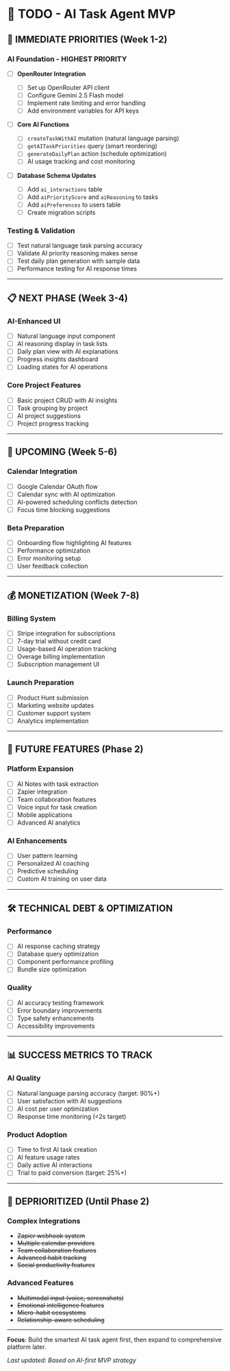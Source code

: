 # 🎯 TODO - AI Task Agent MVP

## **🚀 IMMEDIATE PRIORITIES (Week 1-2)**

### **AI Foundation - HIGHEST PRIORITY**

- [ ] **OpenRouter Integration**

  - [ ] Set up OpenRouter API client
  - [ ] Configure Gemini 2.5 Flash model
  - [ ] Implement rate limiting and error handling
  - [ ] Add environment variables for API keys

- [ ] **Core AI Functions**

  - [ ] `createTaskWithAI` mutation (natural language parsing)
  - [ ] `getAITaskPriorities` query (smart reordering)
  - [ ] `generateDailyPlan` action (schedule optimization)
  - [ ] AI usage tracking and cost monitoring

- [ ] **Database Schema Updates**
  - [ ] Add `ai_interactions` table
  - [ ] Add `aiPriorityScore` and `aiReasoning` to tasks
  - [ ] Add `aiPreferences` to users table
  - [ ] Create migration scripts

### **Testing & Validation**

- [ ] Test natural language task parsing accuracy
- [ ] Validate AI priority reasoning makes sense
- [ ] Test daily plan generation with sample data
- [ ] Performance testing for AI response times

---

## **📋 NEXT PHASE (Week 3-4)**

### **AI-Enhanced UI**

- [ ] Natural language input component
- [ ] AI reasoning display in task lists
- [ ] Daily plan view with AI explanations
- [ ] Progress insights dashboard
- [ ] Loading states for AI operations

### **Core Project Features**

- [ ] Basic project CRUD with AI insights
- [ ] Task grouping by project
- [ ] AI project suggestions
- [ ] Project progress tracking

---

## **📅 UPCOMING (Week 5-6)**

### **Calendar Integration**

- [ ] Google Calendar OAuth flow
- [ ] Calendar sync with AI optimization
- [ ] AI-powered scheduling conflicts detection
- [ ] Focus time blocking suggestions

### **Beta Preparation**

- [ ] Onboarding flow highlighting AI features
- [ ] Performance optimization
- [ ] Error monitoring setup
- [ ] User feedback collection

---

## **💰 MONETIZATION (Week 7-8)**

### **Billing System**

- [ ] Stripe integration for subscriptions
- [ ] 7-day trial without credit card
- [ ] Usage-based AI operation tracking
- [ ] Overage billing implementation
- [ ] Subscription management UI

### **Launch Preparation**

- [ ] Product Hunt submission
- [ ] Marketing website updates
- [ ] Customer support system
- [ ] Analytics implementation

---

## **🔮 FUTURE FEATURES (Phase 2)**

### **Platform Expansion**

- [ ] AI Notes with task extraction
- [ ] Zapier integration
- [ ] Team collaboration features
- [ ] Voice input for task creation
- [ ] Mobile applications
- [ ] Advanced AI analytics

### **AI Enhancements**

- [ ] User pattern learning
- [ ] Personalized AI coaching
- [ ] Predictive scheduling
- [ ] Custom AI training on user data

---

## **🛠️ TECHNICAL DEBT & OPTIMIZATION**

### **Performance**

- [ ] AI response caching strategy
- [ ] Database query optimization
- [ ] Component performance profiling
- [ ] Bundle size optimization

### **Quality**

- [ ] AI accuracy testing framework
- [ ] Error boundary improvements
- [ ] Type safety enhancements
- [ ] Accessibility improvements

---

## **📊 SUCCESS METRICS TO TRACK**

### **AI Quality**

- [ ] Natural language parsing accuracy (target: 90%+)
- [ ] User satisfaction with AI suggestions
- [ ] AI cost per user optimization
- [ ] Response time monitoring (<2s target)

### **Product Adoption**

- [ ] Time to first AI task creation
- [ ] AI feature usage rates
- [ ] Daily active AI interactions
- [ ] Trial to paid conversion (target: 25%+)

---

## **🚫 DEPRIORITIZED (Until Phase 2)**

### **Complex Integrations**

- ~~Zapier webhook system~~
- ~~Multiple calendar providers~~
- ~~Team collaboration features~~
- ~~Advanced habit tracking~~
- ~~Social productivity features~~

### **Advanced Features**

- ~~Multimodal input (voice, screenshots)~~
- ~~Emotional intelligence features~~
- ~~Micro-habit ecosystems~~
- ~~Relationship-aware scheduling~~

---

**Focus**: Build the smartest AI task agent first, then expand to comprehensive platform later.

_Last updated: Based on AI-first MVP strategy_
